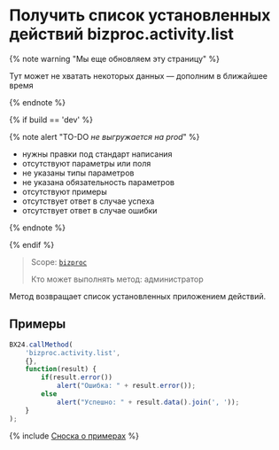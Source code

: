 # Получить список установленных действий bizproc.activity.list

{% note warning "Мы еще обновляем эту страницу" %}

Тут может не хватать некоторых данных — дополним в ближайшее время

{% endnote %}

{% if build == 'dev' %}

{% note alert "TO-DO _не выгружается на prod_" %}

- нужны правки под стандарт написания
- отсутствуют параметры или поля
- не указаны типы параметров
- не указана обязательность параметров
- отсутствуют примеры
- отсутствует ответ в случае успеха
- отсутствует ответ в случае ошибки

{% endnote %}

{% endif %}

> Scope: [`bizproc`](../../scopes/permissions.md)
>
> Кто может выполнять метод: администратор

Метод возвращает список установленных приложением действий.

## Примеры

```javascript
BX24.callMethod(
    'bizproc.activity.list',
    {},
    function(result) {
        if(result.error())
            alert("Ошибка: " + result.error());
        else
            alert("Успешно: " + result.data().join(', '));
    }
);
```

{% include [Сноска о примерах](../../../_includes/examples.md) %}